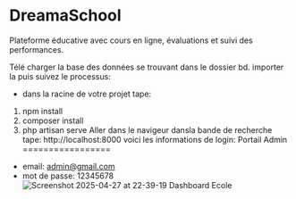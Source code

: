 # DreamaSchool
Plateforme éducative avec cours en ligne, évaluations et suivi des performances.

Télé charger la base des données se trouvant dans le dossier bd. importer la puis suivez le processus:
- dans la racine de votre projet tape:
1. npm install
2. composer install
3. php artisan serve
Aller dans le navigeur dansla bande de recherche tape: http://localhost:8000
voici les informations de login:
Portail Admin
=================
- email: admin@gmail.com
- mot de passe: 12345678
  ![Screenshot 2025-04-27 at 22-39-19 Dashboard Ecole](https://github.com/user-attachments/assets/8a6b5231-170a-4807-84e4-058ff80e7878)


